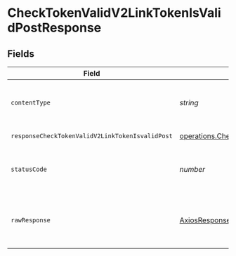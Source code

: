 # CheckTokenValidV2LinkTokenIsValidPostResponse


## Fields

| Field                                                                                                                                                                                                                 | Type                                                                                                                                                                                                                  | Required                                                                                                                                                                                                              | Description                                                                                                                                                                                                           |
| --------------------------------------------------------------------------------------------------------------------------------------------------------------------------------------------------------------------- | --------------------------------------------------------------------------------------------------------------------------------------------------------------------------------------------------------------------- | --------------------------------------------------------------------------------------------------------------------------------------------------------------------------------------------------------------------- | --------------------------------------------------------------------------------------------------------------------------------------------------------------------------------------------------------------------- |
| `contentType`                                                                                                                                                                                                         | *string*                                                                                                                                                                                                              | :heavy_check_mark:                                                                                                                                                                                                    | HTTP response content type for this operation                                                                                                                                                                         |
| `responseCheckTokenValidV2LinkTokenIsvalidPost`                                                                                                                                                                       | [operations.CheckTokenValidV2LinkTokenIsValidPostResponseCheckTokenValidV2LinkTokenIsvalidPost](../../../sdk/models/operations/checktokenvalidv2linktokenisvalidpostresponsechecktokenvalidv2linktokenisvalidpost.md) | :heavy_minus_sign:                                                                                                                                                                                                    | Successful Response                                                                                                                                                                                                   |
| `statusCode`                                                                                                                                                                                                          | *number*                                                                                                                                                                                                              | :heavy_check_mark:                                                                                                                                                                                                    | HTTP response status code for this operation                                                                                                                                                                          |
| `rawResponse`                                                                                                                                                                                                         | [AxiosResponse](https://axios-http.com/docs/res_schema)                                                                                                                                                               | :heavy_check_mark:                                                                                                                                                                                                    | Raw HTTP response; suitable for custom response parsing                                                                                                                                                               |